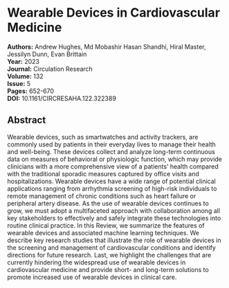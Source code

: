 # Wearable Devices in Cardiovascular Medicine

**Authors:** Andrew Hughes, Md Mobashir Hasan Shandhi, Hiral Master, Jessilyn Dunn, Evan Brittain  
**Year:** 2023  
**Journal:** Circulation Research  
**Volume:** 132  
**Issue:** 5  
**Pages:** 652-670  
**DOI:** 10.1161/CIRCRESAHA.122.322389  

## Abstract
Wearable devices, such as smartwatches and activity trackers, are commonly used by patients in their everyday lives to manage their health and well-being. These devices collect and analyze long-term continuous data on measures of behavioral or physiologic function, which may provide clinicians with a more comprehensive view of a patients’ health compared with the traditional sporadic measures captured by office visits and hospitalizations. Wearable devices have a wide range of potential clinical applications ranging from arrhythmia screening of high-risk individuals to remote management of chronic conditions such as heart failure or peripheral artery disease. As the use of wearable devices continues to grow, we must adopt a multifaceted approach with collaboration among all key stakeholders to effectively and safely integrate these technologies into routine clinical practice. In this Review, we summarize the features of wearable devices and associated machine learning techniques. We describe key research studies that illustrate the role of wearable devices in the screening and management of cardiovascular conditions and identify directions for future research. Last, we highlight the challenges that are currently hindering the widespread use of wearable devices in cardiovascular medicine and provide short- and long-term solutions to promote increased use of wearable devices in clinical care.

